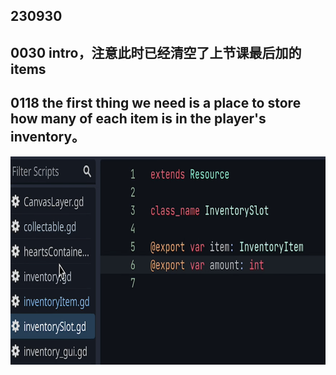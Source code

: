 ## 230930

## 0030 intro，注意此时已经清空了上节课最后加的 items

## 0118 the first thing we need is a place to store how many of each item is in the player's inventory。

<img src='./img/2023-09-30-18-41-23.png' height=333px></img>
